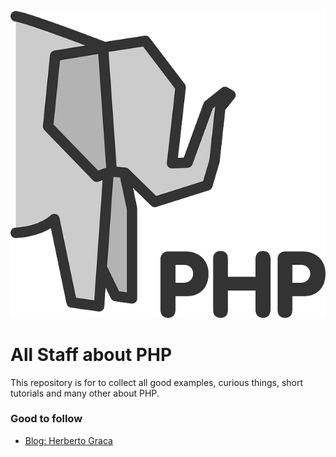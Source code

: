 ![Alt text](./elephpant_PHP.png "Optional title")


# All Staff about PHP

This repository is for to collect all good examples, curious things, 
short tutorials and many other about PHP.

### Good to follow
* [Blog: Herberto Graca](https://herbertograca.com/)